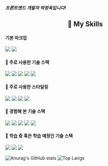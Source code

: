 ##### 프론트엔드 개발자 박정욱입니다!
 <div align="center">
 
  ## 🔧 My Skills
 </div>
 
 #### 기본 마크업
 <img src="https://img.shields.io/badge/HTML-E34F26?style=for-the-badge&logo=html5&logoColor=ffffff"/> <img src="https://img.shields.io/badge/CSS-1572B6?style=for-the-badge&logo=css3&logoColor=ffffff"/> 
 
 #### 📖 주로 사용한 기술 스택
 <img src="https://img.shields.io/badge/JavaScript-F7DF1E?style=for-the-badge&logo=javascript&logoColor=ffffff"/> <img src="https://img.shields.io/badge/TypeScript-3178C6?style=for-the-badge&logo=typescript&logoColor=ffffff"/> <img src="https://img.shields.io/badge/React-61DAFB?style=for-the-badge&logo=react&logoColor=ffffff"/>
 <img src="https://img.shields.io/badge/Next.js-000000?style=for-the-badge&logo=nextdotjs&logoColor=ffffff"/> <img src="https://img.shields.io/badge/firebase-FFCA28?style=for-the-badge&logo=firebase&logoColor=ffffff"/> 
 
 #### 📖 주로 사용한 스타일링
 <img src="https://img.shields.io/badge/Styled Components-DB7093?style=for-the-badge&logo=styledcomponents&logoColor=ffffff"/> <img src="https://img.shields.io/badge/Tailwind CSS-06B6D4?style=for-the-badge&logo=tailwindcss&logoColor=ffffff"/> <img src="https://img.shields.io/badge/SCSS-CC6699?style=for-the-badge&logo=sass&logoColor=ffffff"/> <img src="https://img.shields.io/badge/Framer Motion-0055FF?style=for-the-badge&logo=framer&logoColor=ffffff"/>

 #### 📖 경험해 본 기술 스택
 <img src="https://img.shields.io/badge/Planet Scale-000000?style=for-the-badge&logo=planetscale&logoColor=ffffff"/> <img src="https://img.shields.io/badge/Prisma-2D3748?style=for-the-badge&logo=prisma&logoColor=ffffff"/> <img src="https://img.shields.io/badge/express.js-000000?style=for-the-badge&logo=express&logoColor=ffffff"/> <img src="https://img.shields.io/badge/EJS-B4CA65?style=for-the-badge&logo=ejs&logoColor=ffffff"/> <img src="https://img.shields.io/badge/AWS RDS-527FFF?style=for-the-badge&logo=amazonrds&logoColor=ffffff"/>
 
 #### 📔 학습 중 혹은 학습 예정인 기술 스택
 <img src="https://img.shields.io/badge/Vue.js-4FC08D?style=for-the-badge&logo=vuedotjs&logoColor=ffffff"/> <img src="https://img.shields.io/badge/Nest.js-E0234E?style=for-the-badge&logo=nestjs&logoColor=ffffff"/> <img src="https://img.shields.io/badge/three.js-000000?style=for-the-badge&logo=threedotjs&logoColor=ffffff"/> 

 
![Anurag's GitHub stats](https://github-readme-stats.vercel.app/api?username=jundemi&theme=react&show_icons=true)
![Top Langs](https://github-readme-stats.vercel.app/api/top-langs/?username=jundemi&layout=compact&theme=tokyonight)
